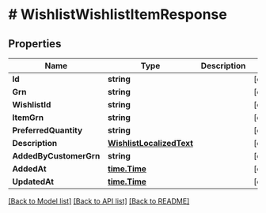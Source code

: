 # # WishlistWishlistItemResponse


## Properties 


Name | Type | Description | Notes
------------ | ------------- | ------------- | -------------
**Id**| **string** |   | [optional]
**Grn**| **string** |   | [optional]
**WishlistId**| **string** |   | [optional]
**ItemGrn**| **string** |   | [optional]
**PreferredQuantity**| **string** |   | [optional]
**Description**| [**WishlistLocalizedText**](WishlistLocalizedText.md) |   | [optional]
**AddedByCustomerGrn**| **string** |   | [optional]
**AddedAt**| [**time.Time**](time.Time.md) |   | [optional]
**UpdatedAt**| [**time.Time**](time.Time.md) |   | [optional]


[[Back to Model list]](../../README.md#models) [[Back to API list]](../../README.md#endpoints) [[Back to README]](../../README.md)

